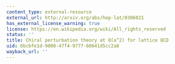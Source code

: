 ```yaml
---
content_type: external-resource
external_url: http://arxiv.org/abs/hep-lat/0306021
has_external_license_warning: true
license: https://en.wikipedia.org/wiki/All_rights_reserved
status: ''
title: Chiral perturbation theory at O(a^2) for lattice QCD
uid: 6bcbfe1d-9000-47f4-9777-60641d5cc2a8
wayback_url: ''
---
```

